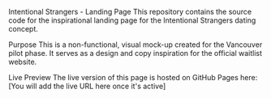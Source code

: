 Intentional Strangers - Landing Page
This repository contains the source code for the inspirational landing page for the Intentional Strangers dating concept.

Purpose
This is a non-functional, visual mock-up created for the Vancouver pilot phase. It serves as a design and copy inspiration for the official waitlist website.

Live Preview
The live version of this page is hosted on GitHub Pages here: [You will add the live URL here once it's active]
